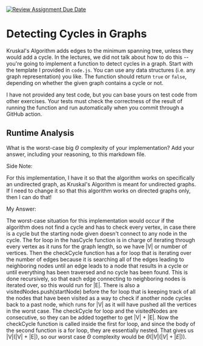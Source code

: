 [![Review Assignment Due Date](https://classroom.github.com/assets/deadline-readme-button-24ddc0f5d75046c5622901739e7c5dd533143b0c8e959d652212380cedb1ea36.svg)](https://classroom.github.com/a/3yAkp-x3)
# Detecting Cycles in Graphs

Kruskal's Algorithm adds edges to the minimum spanning tree, unless they would
add a cycle. In the lectures, we did not talk about how to do this -- you're
going to implement a function to detect cycles in a graph. Start with the
template I provided in `code.js`. You can use any data structures (i.e. any
graph representation) you like. The function should return `true` or `false`,
depending on whether the given graph contains a cycle or not.

I have not provided any test code, but you can base yours on test code from
other exercises. Your tests must check the correctness of the result of running
the function and run automatically when you commit through a GitHub action.

## Runtime Analysis

What is the worst-case big $\Theta$ complexity of your implementation? Add your
answer, including your reasoning, to this markdown file.

Side Note:

For this implementation, I have it so that the algorithm works on specifically an 
undirected graph, as Kruskal's Algorithm is meant for undirected graphs. If I
need to change it so that this algorithm works on directed graphs only, then I can
do that!

My Answer:

The worst-case situation for this implementation would occur if the algorithm
does not find a cycle and has to check every vertex, in case there is a cycle
but the starting node given doesn't connect to any node in the cycle. The for 
loop in the hasCycle function is in charge of iterating through every vertex
as it runs for the graph length, so we have |V| or number of vertices. Then 
the checkCycle function has a for loop that is iterating over the number of 
edges because it is searching all of the edges leading to neighboring nodes
until an edge leads to a node that results in a cycle or until everything
has been traversed and no cycle has been found. This is done recursively, so that
each edge connecting to neighboring nodes is iterated over, so this would run for |E|.
There is also a visitedNodes.push(startNode) before the for loop that is keeping track
of all the nodes that have been visited as a way to check if another node cycles back to
a past node, which runs for |V| as it will have pushed all the vertices in the worst case.
The checkCycle for loop and the visitedNodes are consecutive, so they can be added together
to get |V| + |E|. Now the checkCycle function is called inside the first for loop, and since the
body of the second function is a for loop, they are essentially nested. That gives
us |V|(|V| + |E|), so our worst case $\Theta$ complexity would be $\Theta(|V|(|V| + |E|))$.
